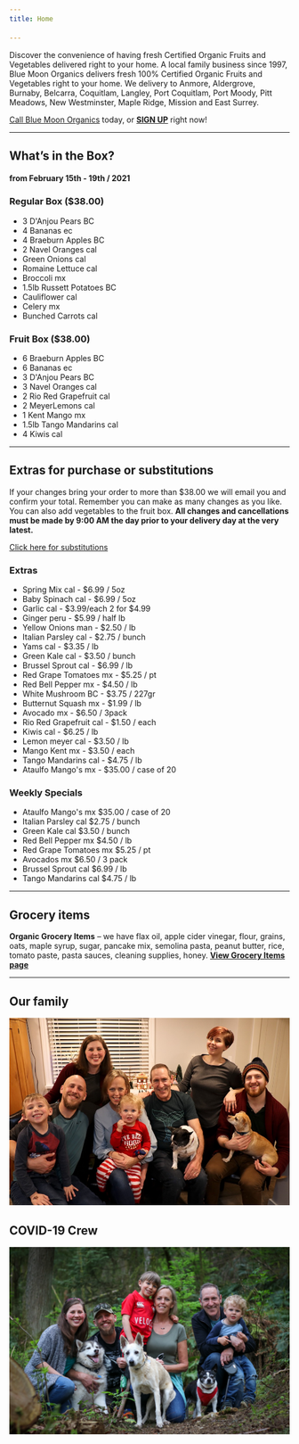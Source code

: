 ```yaml
---
title: Home

---
```

Discover the convenience of having fresh Certified Organic Fruits and Vegetables delivered right to your home. A local family business since 1997, Blue Moon Organics delivers fresh 100% Certified Organic Fruits and Vegetables right to your home. We delivery to Anmore, Aldergrove, Burnaby, Belcarra, Coquitlam, Langley, Port Coquitlam, Port Moody, Pitt Meadows, New Westminster, Maple Ridge, Mission and East Surrey.

[Call Blue Moon Organics](/contact) today, or [**SIGN UP**](/sign-up) right now!

***

## What’s in the Box?

#### **from  February 15th - 19th / 2021**

### Regular Box ($38.00)

* 3 D'Anjou Pears  BC
* 4 Bananas  ec
* 4 Braeburn Apples  BC
* 2 Navel Oranges  cal
* Green Onions  cal
* Romaine Lettuce  cal
* Broccoli  mx
* 1.5lb Russett Potatoes  BC
* Cauliflower  cal
* Celery  mx
* Bunched Carrots  cal

### Fruit Box ($38.00)

* 6 Braeburn Apples  BC
* 6 Bananas  ec
* 3 D'Anjou Pears  BC
* 3 Navel Oranges  cal
* 2 Rio Red Grapefruit  cal
* 2 MeyerLemons  cal
* 1 Kent Mango  mx
* 1.5lb Tango Mandarins  cal
* 4 Kiwis  cal

***

## Extras for purchase or substitutions

If your changes bring your order to more than $38.00 we will email you and confirm your total. Remember you can make as many changes as you like. You can also add vegetables to the fruit box. **All changes and cancellations must be made by 9:00 AM the day prior to your delivery day at the very latest.**

[Click here for substitutions](/substitutions "Click here for substitutions")

### Extras

* Spring Mix cal  -  $6.99 / 5oz
* Baby Spinach cal  -  $6.99 / 5oz
* Garlic  cal - $3.99/each 2 for $4.99
* Ginger  peru - $5.99 / half lb
* Yellow Onions man - $2.50 / lb
* Italian Parsley  cal - $2.75 / bunch
* Yams cal - $3.35 / lb
* Green Kale  cal -  $3.50 / bunch
* Brussel Sprout  cal - $6.99 / lb
* Red Grape Tomatoes  mx - $5.25 / pt
* Red Bell Pepper  mx - $4.50 / lb
* White Mushroom  BC - $3.75 / 227gr
* Butternut Squash  mx - $1.99 / lb
* Avocado  mx - $6.50 / 3pack
* Rio Red Grapefruit cal - $1.50 / each
* Kiwis  cal - $6.25 / lb
* Lemon meyer  cal -  $3.50 / lb
* Mango Kent  mx - $3.50 / each
* Tango Mandarins  cal - $4.75 / lb
* Ataulfo Mango's  mx - $35.00 / case of 20

### Weekly Specials

* Ataulfo Mango's  mx  $35.00 / case of 20
* Italian Parsley  cal   $2.75 / bunch
* Green Kale  cal   $3.50 / bunch
* Red Bell Pepper  mx   $4.50 / lb
* Red Grape Tomatoes  mx  $5.25 / pt
* Avocados  mx   $6.50 / 3 pack
* Brussel Sprout  cal   $6.99 / lb
* Tango Mandarins  cal   $4.75 / lb

***

## Grocery items

**Organic Grocery Items** – we have flax oil, apple cider vinegar, flour, grains, oats, maple syrup, sugar, pancake mix, semolina pasta, peanut butter, rice, tomato paste, pasta sauces, cleaning supplies, honey. [**View Grocery Items page**](/groceries)

***

## Our family

![Our family.](./uploads/IMG_1376-copy.jpg "Our family")

## COVID-19 Crew

![COVID-19 crew.](./uploads/covid.jpg "COVID-19 crew")